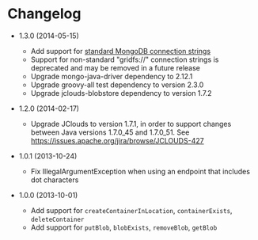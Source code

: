 # Changelog

*   1.3.0 (2014-05-15)
    *   Add support for [standard MongoDB connection strings](http://docs.mongodb.org/manual/reference/connection-string/)
    *   Support for non-standard "gridfs://" connection strings is deprecated and may be removed in a future release
    *   Upgrade mongo-java-driver dependency to 2.12.1
    *   Upgrade groovy-all test dependency to version 2.3.0
    *   Upgrade jclouds-blobstore dependency to version 1.7.2

*   1.2.0 (2014-02-17)
    *   Upgrade JClouds to version 1.7.1, in order to support changes between Java versions 1.7.0_45 and 1.7.0_51.  See https://issues.apache.org/jira/browse/JCLOUDS-427

*   1.0.1 (2013-10-24)
    *   Fix IllegalArgumentException when using an endpoint that includes dot characters

*   1.0.0 (2013-10-01)
    *   Add support for `createContainerInLocation`, `containerExists`, `deleteContainer`
    *   Add support for `putBlob`, `blobExists`, `removeBlob`, `getBlob`
